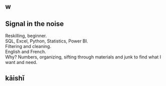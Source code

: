 ## w

<!--
**ztsrin17/ztsrin17** is a ✨ _special_ ✨ repository because its `README.md` (this file) appears on your GitHub profile.

Here are some ideas to get you started:

- 🔭 I’m currently working on ...
- 🌱 I’m currently learning ...
- 👯 I’m looking to collaborate on ...
- 🤔 I’m looking for help with ...
- 💬 Ask me about ...
- 📫 How to reach me: ...
- 😄 Pronouns: ...
- ⚡ Fun fact: ...
-->

## Signal in the noise

Reskilling, beginner.  
SQL, Excel, Python, Statistics, Power BI.  
Filtering and cleaning.  
English and French.  
Why? Numbers, organizing, sifting through materials and junk to find what I want and need.  

## kāishǐ

